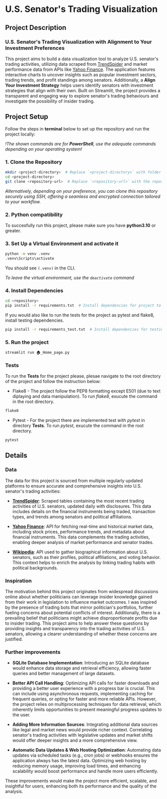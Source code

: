 # U.S. Senator's Trading Visualization

## Project Description

### U.S. Senator's Trading Visualization with Alignment to Your Investment Preferences

This project aims to build a data visualization tool to analyze U.S. senator's trading activities, utilizing data scraped from [TrendSpider](https://trendspider.com/markets/congress-trading) and market performance data from APIs like [Yahoo Finance](https://finance.yahoo.com). The application features interactive charts to uncover insights such as popular investment sectors, trading trends, and profit standings among senators. Additionally, a **Align Your Investment Strategy** helps users identify senators with investment strategies that align with their own. Built on Streamlit, the project provides a transparent and engaging way to explore senator's trading behaviours and investigate the possibility of insider trading.

## Project Setup

Follow the steps in **terminal** below to set up the repository and run the project locally:

*!The shown commands are for **PowerShell**, use the adequate commands depending on your operating system!*

### 1. Clone the Repository

```sh
mkdir <project-directory>  # Replace `<project-directory>` with folder name of your choice
cd <project-directory>
git clone <repository-url>  # Replace `<repository-url>` with the repository URL from GitHub
```

*Alternatively, depending on your preference, you can clone this repository securely using SSH, offering a seamless and encrypted connection tailored to your workflow.*

### 2. Python compatibility

To succesfully run this project, please make sure you have **python3.10** or greater.

### 3. Set Up a Virtual Environment and activate it

```sh
python -m venv .venv
.venv\Scripts\activate
```

You should see `(.venv)` in the CLI.

*To leave the virtual environment, use the `deactivate` command*

### 4. Install Dependencies

```sh
cd <repository>
pip install -r requirements.txt  # Install dependencies for project to run
```

If you would also like to run the tests for the project as pytest and flake8, install testing dependencies.

```sh
pip install -r requirements_test.txt  # Install dependencies for testing the project
```

### 5. Run the project

```sh
streamlit run 🏠_Home_page.py
```

### Tests

To run the **Tests** for the project please, plesae navigate to the root directory of the project and follow the instruction below:

- Flake8 - The project follow the PEP8 formatting except E501 (due to text diplaying and data manipulation). To run *flake8*, exucute the command in the root directory.

```sh
flake8
```

- Pytest - For the project there are implemented test with *pytest* in directory **Tests**. To run *pytest*, exucute the command in the root directory.

```sh
pytest
```

## Details

### Data

The data for this project is sourced from multiple regularly updated platforms to ensure accurate and comprehensive insights into U.S. senator's trading activities:

- **[TrendSpider](https://trendspider.com/markets/congress-trading)**: Scraped tables containing the most recent trading activities of U.S. senators, updated daily with disclosures. This data includes details on the financial instruments being traded, transaction types, and trends among senators and political affiliations.
  
- **[Yahoo Finance](https://finance.yahoo.com/)**: API for fetching real-time and historical market data, including stock prices, performance trends, and metadata about financial instruments. This data complements the trading activities, enabling deeper analysis of market performance and senator trades.

- **[Wikipedia](https://en.wikipedia.org/)**: API used to gather biographical information about U.S. senators, such as their profiles, political affiliations, and voting behavior. This context helps to enrich the analysis by linking trading habits with political backgrounds.

### Inspiration

The motivation behind this project originates from widespread discussions online about whether politicians can leverage insider knowledge gained from their work in legislation to influence market outcomes. I was inspired by the presence of trading bots that mirror politician's portfolios, further fueling concerns about potential conflicts of interest. Additionally, there is a prevailing belief that politicians might achieve disproportionate profits due to insider trading. This project aims to help answer these questions by providing insights and transparency into the trading activities of U.S. senators, allowing a clearer understanding of whether these concerns are justified.

### Further improvements

- **SQLite Database Implementation**:
  Introducing an SQLite database would enhance data storage and retrieval efficiency, allowing faster queries and better management of large datasets.

- **Better API Call Handling**:
  Optimizing API calls for faster downloads and providing a better user experience with a progress bar is crucial. This can include using asynchronous requests, implementing caching for frequent queries, or opting for faster and more reliable APIs. However, the project relies on multiprocessing techniques for data retrieval, which inherently limits opportunities to present meaningful progress updates to the user.

- **Adding More Information Sources**:
  Integrating additional data sources like legal and market news would provide richer context. Correlating senator's trading activities with legislative updates and market shifts would offer deeper insights and a more comprehensive view.

- **Automatic Data Updates & Web Hosting Optimization**:
  Automating data updates via scheduled tasks (e.g., cron jobs) or webhooks ensures the application always has the latest data. Optimizing web hosting by reducing memory usage, improving load times, and enhancing scalability would boost performance and handle more users efficiently.

These improvements would make the project more efficient, scalable, and insightful for users, enhancing both its performance and the quality of the analysis.
